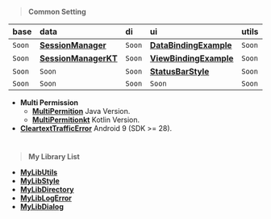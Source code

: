 > **Common Setting**

| base   | data                                                                    | di     | ui                                                                         | utils  |
|:-------|:------------------------------------------------------------------------|:-------|:---------------------------------------------------------------------------|:-------|
| `Soon` | [**SessionManager**](https://github.com/gzeinnumer/SessionManager)      | `Soon` | [**DataBindingExample**](https://github.com/gzeinnumer/DataBindingExample) | `Soon` |
| `Soon` | [**SessionManagerKT**](https://github.com/gzeinnumer/SessionManager_kt) | `Soon` | [**ViewBindingExample**](https://github.com/gzeinnumer/ViewBindingExample) | `Soon` |
| `Soon` | `Soon`                                                                  | `Soon` | [**StatusBarStyle**](https://github.com/gzeinnumer/StatusBarStyle)         | `Soon` |
| `Soon` | `Soon`                                                                  | `Soon` | `Soon`                                                                     | `Soon` |

- **Multi Permission**
  - [**MultiPermition**](https://github.com/gzeinnumer/MultiPermition) Java Version.
  - [**MultiPermitionkt**](https://github.com/gzeinnumer/MultiPermitionkt)
    Kotlin Version.
- [**CleartextTrafficError**](https://github.com/gzeinnumer/CleartextTrafficError)
  Android 9 (SDK >= 28).

#
> **My Library List**

- [**MyLibUtils**](https://github.com/gzeinnumer/MyLibUtils)
- [**MyLibStyle**](https://github.com/gzeinnumer/MyLibStyle)
- [**MyLibDirectory**](https://github.com/gzeinnumer/MyLibDirectory)
- [**MyLibLogError**](https://github.com/gzeinnumer/MyLibLogError)
- [**MyLibDialog**](https://github.com/gzeinnumer/MyLibDialog)

